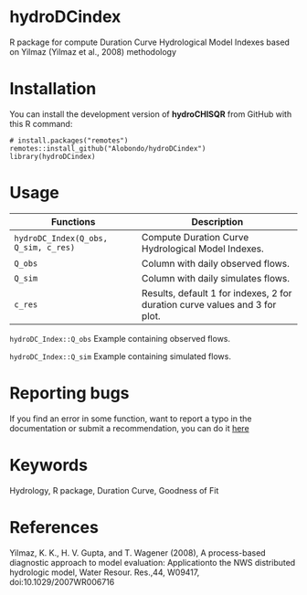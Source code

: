 # hydroDCindex
R package for compute Duration Curve Hydrological Model Indexes based on Yilmaz (Yilmaz et al., 2008) methodology

# Installation
You can install the development version of **hydroCHISQR** from GitHub with this R command:
```
# install.packages("remotes")
remotes::install_github("Alobondo/hydroDCindex")
library(hydroDCindex)
```

# Usage
Functions | Description |
--- | --- |
```hydroDC_Index(Q_obs, Q_sim, c_res)``` | Compute Duration Curve Hydrological Model Indexes. |
```Q_obs``` | Column with daily observed flows. |
```Q_sim``` | Column with daily simulates flows. |
```c_res``` | Results, default 1 for indexes, 2 for duration curve values and 3 for plot. |

```hydroDC_Index::Q_obs``` Example containing observed flows.

```hydroDC_Index::Q_sim``` Example containing simulated flows.

# Reporting bugs
If you find an error in some function, want to report a typo in the documentation or submit a recommendation, you can do it [here](https://github.com/Alobondo/hydroDC_Index/issues)

# Keywords
Hydrology, R package, Duration Curve, Goodness of Fit

# References
Yilmaz, K. K., H. V. Gupta, and T. Wagener (2008), A process-based diagnostic approach to model evaluation: Applicationto the NWS distributed hydrologic model, Water Resour. Res.,44, W09417, doi:10.1029/2007WR006716
